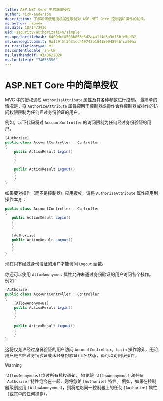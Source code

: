 ```yaml
---
title: ASP.NET Core 中的简单授权
author: rick-anderson
description: 了解如何使用授权属性限制对 ASP.NET Core 控制器和操作的访问。
ms.author: riande
ms.date: 10/14/2016
uid: security/authorization/simple
ms.openlocfilehash: 6409def0508b855d3d2a4a1f4d3a3d15bfe5dd32
ms.sourcegitcommit: 9a129f5f3e31cc449742b164d5004894bfca90aa
ms.translationtype: MT
ms.contentlocale: zh-CN
ms.lasthandoff: 03/06/2020
ms.locfileid: "78653556"
---
```

# <a name="simple-authorization-in-aspnet-core"></a>ASP.NET Core 中的简单授权

<a name="security-authorization-simple"></a>

MVC 中的授权通过 `AuthorizeAttribute` 属性及其各种参数进行控制。 最简单的情况是，将 `AuthorizeAttribute` 属性应用于控制器或操作会将控制器或操作的访问权限限制为任何经过身份验证的用户。

例如，以下代码将对 `AccountController` 的访问限制为任何经过身份验证的用户。

```csharp
[Authorize]
public class AccountController : Controller
{
    public ActionResult Login()
    {
    }

    public ActionResult Logout()
    {
    }
}
```

如果要对操作（而不是控制器）应用授权，请将 `AuthorizeAttribute` 属性应用到操作本身：

```csharp
public class AccountController : Controller
{
   public ActionResult Login()
   {
   }

   [Authorize]
   public ActionResult Logout()
   {
   }
}
```

现在只有经过身份验证的用户才能访问 `Logout` 函数。

你还可以使用 `AllowAnonymous` 属性允许未通过身份验证的用户访问各个操作。 例如：

```csharp
[Authorize]
public class AccountController : Controller
{
    [AllowAnonymous]
    public ActionResult Login()
    {
    }

    public ActionResult Logout()
    {
    }
}
```

这将仅允许经过身份验证的用户访问 `AccountController`，`Login` 操作除外，无论用户是否经过身份验证或未经身份验证/匿名状态，都可以访问该操作。

> [!WARNING]
> `[AllowAnonymous]` 绕过所有授权语句。 如果将 `[AllowAnonymous]` 和任何 `[Authorize]` 特性组合在一起，则将忽略 `[Authorize]` 特性。 例如，如果在控制器级别应用 `[AllowAnonymous]`，则将忽略同一控制器上的任何 `[Authorize]` 属性（或其中的任何操作）。
